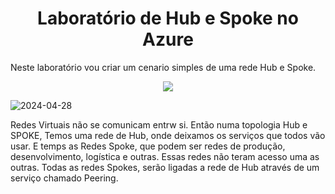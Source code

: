 <h1 align="center"> Laboratório de Hub e Spoke no Azure </h1>

Neste laboratório vou criar um cenario simples de uma rede Hub e Spoke.

<p align="center"><img src="http://img.shields.io/static/v1?label=STATUS&message=EM%20DESENVOLVIMENTO&color=GREEN&style=for-the-badge"/></p>

![2024-04-28](https://github.com/FelipeFerreira17/labAzureHubSpoke/assets/142698934/c50569ad-14eb-4649-acd5-15af92aa72a9)

Redes Virtuais não se comunicam entrw si. Então numa topologia Hub e SPOKE, Temos uma rede de Hub, onde deixamos os serviços que todos vão usar.
E temps as Redes Spoke, que podem ser redes de produção, desenvolvimento, logística e outras. Essas redes não teram acesso uma as outras.
Todas as redes Spokes, serão ligadas a rede de Hub através de um serviço chamado Peering.
